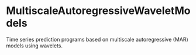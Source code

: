 # MultiscaleAutoregressiveWaveletModels
Time series prediction programs based on multiscale autoregressive (MAR) models using wavelets.
